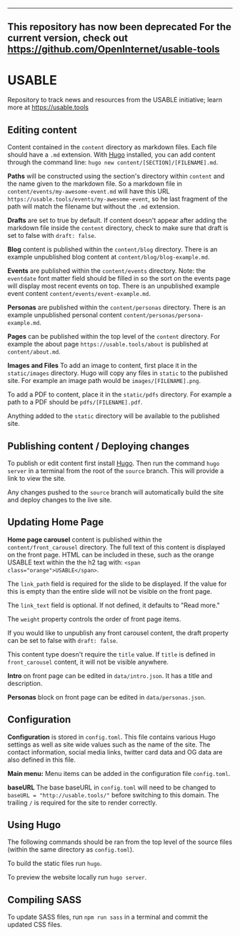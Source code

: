 -------------------
This repository has now been deprecated
For the current version, check out https://github.com/OpenInternet/usable-tools
-------------------

# USABLE
Repository to track news and resources from the USABLE initiative; learn more at https://usable.tools

## Editing content
Content contained in the `content` directory as markdown files. Each file should have a `.md` extension. With [Hugo](https://gohugo.io/) installed, you can add content through the command line: `hugo new content/[SECTION]/[FILENAME].md`.

**Paths** will be constructed using the section's directory within `content` and the name given to the markdown file. So a markdown file in `content/events/my-awesome-event.md` will have this URL `https://usable.tools/events/my-awesome-event`, so he last fragment of the path will match the filename but without the `.md` extension.

**Drafts** are set to true by default. If content doesn't appear after adding the markdown file inside the `content` directory, check to make sure that draft is set to false with `draft: false`.

**Blog** content is published within the `content/blog` directory. There is an example unpublished blog content at `content/blog/blog-example.md`.

**Events** are published within the `content/events` directory.
Note: the `eventdate` font matter field should be filled in so the sort on the events page will display most recent events on top. There is an unpublished example event content `content/events/event-example.md`.

**Personas** are published within the `content/personas` directory. There is an example unpublished personal content `content/personas/persona-example.md`.

**Pages** can be published within the top level of the `content` directory. For example the about page `https://usable.tools/about` is published at `content/about.md`.

**Images and Files**
To add an image to content, first place it in the `static/images` directory. Hugo will copy any files in `static` to the published site. For example an image path would be `images/[FILENAME].png`.

To add a PDF to content, place it in the `static/pdfs` directory. For example a path to a PDF should be `pdfs/[FILENAME].pdf`.

Anything added to the `static` directory will be available to the published site.

## Publishing content / Deploying changes

To publish or edit content first install [Hugo](https://gohugo.io/). Then run the command `hugo server` in a terminal from the root of the `source` branch. This will provide a link to view the site.  

Any changes pushed to the `source` branch will automatically build the site and deploy changes to the live site.

## Updating Home Page
**Home page carousel** content is published within the `content/front_carousel` directory. The full text of this content is displayed on the front page. HTML can be included in these, such as the orange USABLE text within the the h2 tag with: `<span class="orange">USABLE</span>`.

The `link_path` field is required for the slide to be displayed. If the value for this is empty than the entire slide will not be visible on the front page.

The `link_text` field is optional. If not defined, it defaults to "Read more."

The `weight` property controls the order of front page items.

If you would like to unpublish any front carousel content, the draft property can be set to false with `draft: false`.

This content type doesn't require the `title` value. If `title` is defined in `front_carousel` content, it will not be visible anywhere.

**Intro** on front page can be edited in `data/intro.json`. It has a title and description.

**Personas** block on front page can be edited in `data/personas.json`.

## Configuration

**Configuration** is stored in `config.toml`. This file contains various Hugo settings as well as site wide values such as the name of the site. The contact information, social media links, twitter card data and OG data are also defined in this file.

**Main menu:** Menu items can be added in the configuration file `config.toml`.

**baseURL**
The base baseURL in `config.toml` will need to be changed to `baseURL = "http://usable.tools/"` before switching to this domain. The trailing `/` is required for the site to render correctly.

## Using Hugo
The following commands should be ran from the top level of the source files (within the same directory as `config.toml`).

To build the static files run `hugo`.

To preview the website locally run `hugo server`.

## Compiling SASS
To update SASS files, run `npm run sass` in a terminal and commit the updated CSS files.
